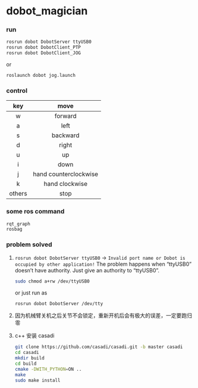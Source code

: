 # dobot_magician

### run
```sh
rosrun dobot DobotServer ttyUSB0
rosrun dobot DobotClient_PTP
rosrun dobot DobotClient_JOG
```
or
```sh
roslaunch dobot jog.launch
```

### control

| key | move |
| :---: | :----: |
|w|forward|
|a|left|
|s|backward|
|d|right|
|u|up|
|i|down|
|j|hand counterclockwise|
|k|hand clockwise|
|others|stop|


### some ros command

```sh
rqt_graph
rosbag
```

### problem solved

1. `rosrun dobot DobotServer ttyUSB0` -> `Invalid port name or Dobot is occupied by other application!`
   The problem happens when “ttyUSB0” doesn’t have authority.
   Just give an authority to “ttyUSB0”.
   ```sh
   sudo chmod a+rw /dev/ttyUSB0
   ```
   or just run as
   ```sh
   rosrun dobot DobotServer /dev/tty
   ```

2. 因为机械臂关机之后关节不会锁定，重新开机后会有极大的误差，一定要跑归零
3. c++ 安装 casadi
   ```sh
   git clone https://github.com/casadi/casadi.git -b master casadi
   cd casadi
   mkdir build
   cd build
   cmake -DWITH_PYTHON=ON ..
   make
   sudo make install
   ```